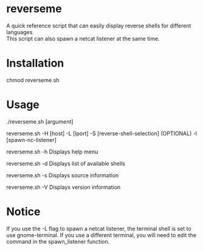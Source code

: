 # reverseme
A quick reference script that can easily display reverse shells for different languages. \
This script can also spawn a netcat listener at the same time.

# Installation
chmod reverseme.sh 

# Usage
./reverseme.sh [argument]

reverseme.sh -H [host] -L [lport] -S [reverse-shell-selection] (OPTIONAL) -l [spawn-nc-listener]

reverseme.sh -h Displays help menu

reverseme.sh -d Displays list of available shells

reverseme.sh -s Displays source information

reverseme.sh -V Displays version information

# Notice
If you use the -L flag to spawn a netcat listener, the terminal shell is set to use gnome-terminal. If you use a different terminal, you will need to edit the command in the spawn_listener function.
